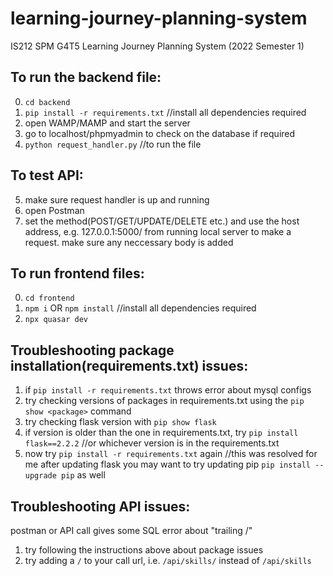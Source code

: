 # learning-journey-planning-system
IS212 SPM G4T5 Learning Journey Planning System (2022 Semester 1)


## To run the backend file:
0. `cd backend`
1. `pip install -r requirements.txt` //install all dependencies required
2. open WAMP/MAMP and start the server
3. go to localhost/phpmyadmin to check on the database if required
4. `python request_handler.py` //to run the file

## To test API:
5. make sure request handler is up and running 
6. open Postman
7. set the method(POST/GET/UPDATE/DELETE etc.) and use the host address, e.g. 127.0.0.1:5000/<api endpoint> from running local server to make a request. make sure any neccessary body is added

## To run frontend files:
0. `cd frontend`
1. `npm i` OR `npm install` //install all dependencies required
2. `npx quasar dev`

## Troubleshooting package installation(requirements.txt) issues:
1. if `pip install -r requirements.txt` throws error about mysql configs
2. try checking versions of packages in requirements.txt using the `pip show <package>` command
3. try checking flask version with `pip show flask`
4. if version is older than the one in requirements.txt, try `pip install flask==2.2.2` //or whichever version is in the requirements.txt
5. now try `pip install -r requirements.txt` again //this was resolved for me after updating flask
you may want to try updating pip `pip install --upgrade pip` as well

## Troubleshooting API issues:
postman or API call gives some SQL error about "trailing /"
1. try following the instructions above about package issues
2. try adding a `/` to your call url, i.e. `/api/skills/` instead of `/api/skills`
